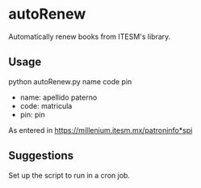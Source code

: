 # autoRenew
Automatically renew books from ITESM's library.

## Usage
python autoRenew.py name code pin
* name: apellido paterno
* code: matricula
* pin: pin

As entered in https://millenium.itesm.mx/patroninfo*spi 

## Suggestions
Set up the script to run in a cron job.
